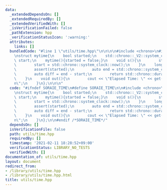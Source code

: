 ```yaml
---
data:
  _extendedDependsOn: []
  _extendedRequiredBy: []
  _extendedVerifiedWith: []
  _isVerificationFailed: false
  _pathExtension: hpp
  _verificationStatusIcon: ':warning:'
  attributes:
    links: []
  bundledCode: "#line 1 \"utils/time.hpp\"\n\n\n\n#include <chrono>\n#include <assert.h>\n\
    \nstruct mytime{\n    bool started;\n    std::chrono::_V2::system_clock::time_point\
    \ start;\n    mytime(){started = false;}\n    void s(){\n        started = true;\n\
    \        start = std::chrono::system_clock::now();\n    }\n    long long get(){\n\
    \        assert(started);\n        auto end = std::chrono::system_clock::now();\n\
    \        auto diff = end - start;\n        return std::chrono::duration_cast<std::chrono::milliseconds>(diff).count();\n\
    \    }\n    void out(){\n        cout << \"Elapsed Time: \" << get() << \" ms\\\
    n\";\n    }\n};\n\n\n"
  code: "#ifndef SORAIE_TIME\n#define SORAIE_TIME\n\n#include <chrono>\n#include <assert.h>\n\
    \nstruct mytime{\n    bool started;\n    std::chrono::_V2::system_clock::time_point\
    \ start;\n    mytime(){started = false;}\n    void s(){\n        started = true;\n\
    \        start = std::chrono::system_clock::now();\n    }\n    long long get(){\n\
    \        assert(started);\n        auto end = std::chrono::system_clock::now();\n\
    \        auto diff = end - start;\n        return std::chrono::duration_cast<std::chrono::milliseconds>(diff).count();\n\
    \    }\n    void out(){\n        cout << \"Elapsed Time: \" << get() << \" ms\\\
    n\";\n    }\n};\n\n#endif /*SORAIE_TIME*/"
  dependsOn: []
  isVerificationFile: false
  path: utils/time.hpp
  requiredBy: []
  timestamp: '2021-02-11 18:28:52+09:00'
  verificationStatus: LIBRARY_NO_TESTS
  verifiedWith: []
documentation_of: utils/time.hpp
layout: document
redirect_from:
- /library/utils/time.hpp
- /library/utils/time.hpp.html
title: utils/time.hpp
---
```

